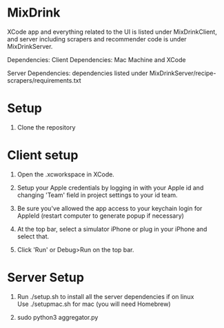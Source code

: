 # MixDrink

XCode app and everything related to the UI is listed under MixDrinkClient, and server including scrapers and recommender code is under MixDrinkServer.

Dependencies:
Client Dependencies:
Mac Machine and XCode

Server Dependencies:
dependencies listed under MixDrinkServer/recipe-scrapers/requirements.txt

# Setup
1. Clone the repository

# Client setup
1. Open the .xcworkspace in XCode.

2. Setup your Apple credentials by logging in with your Apple id and changing 'Team' field in project settings to your id team.

3. Be sure you've allowed the app access to your keychain login for AppleId (restart computer to generate popup if necessary)

4. At the top bar, select a simulator iPhone or plug in your iPhone and select that.

5. Click 'Run' or Debug>Run on the top bar.

# Server Setup

1. Run ./setup.sh to install all the server dependencies if on linux  
   Use ./setupmac.sh for mac (you will need Homebrew)

2. sudo python3 aggregator.py
